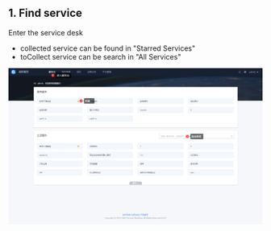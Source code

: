  ## 1. Find service 

 Enter the service desk 

 - collected service can be found in "Starred Services" 
 - toCollect service can be search in "All Services" 

 ![1689076791010](image/service_user_01/1689076791010.png) 